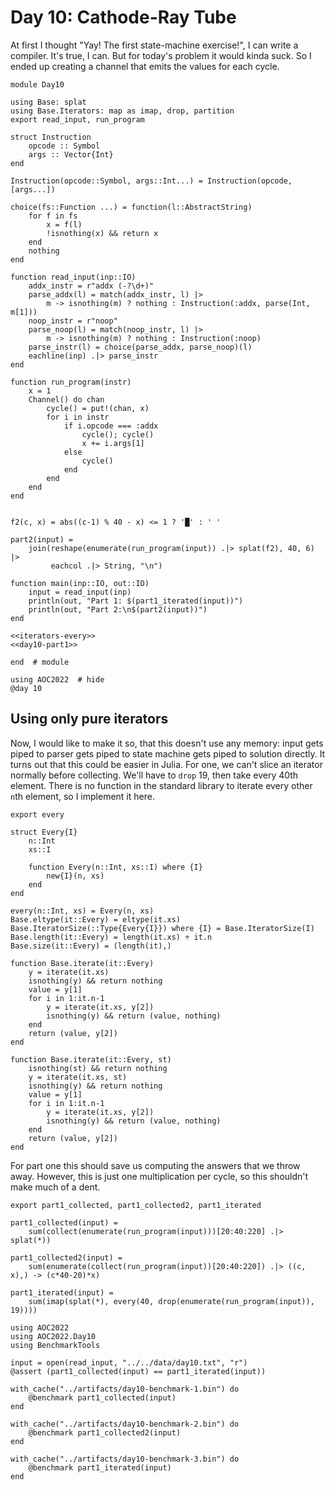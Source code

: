 # Day 10: Cathode-Ray Tube
At first I thought "Yay! The first state-machine exercise!", I can write a compiler. It's true, I can. But for today's problem it would kinda suck. So I ended up creating a channel that emits the values for each cycle.

``` {.julia file=src/day10.jl}
module Day10

using Base: splat
using Base.Iterators: map as imap, drop, partition
export read_input, run_program

struct Instruction
    opcode :: Symbol
    args :: Vector{Int}
end

Instruction(opcode::Symbol, args::Int...) = Instruction(opcode, [args...])

choice(fs::Function ...) = function(l::AbstractString)
    for f in fs
        x = f(l)
        !isnothing(x) && return x
    end
    nothing
end

function read_input(inp::IO)
    addx_instr = r"addx (-?\d+)"
    parse_addx(l) = match(addx_instr, l) |>
        m -> isnothing(m) ? nothing : Instruction(:addx, parse(Int, m[1]))
    noop_instr = r"noop"
    parse_noop(l) = match(noop_instr, l) |>
        m -> isnothing(m) ? nothing : Instruction(:noop)
    parse_instr(l) = choice(parse_addx, parse_noop)(l)
    eachline(inp) .|> parse_instr
end

function run_program(instr)
    x = 1
    Channel() do chan
        cycle() = put!(chan, x)
        for i in instr
            if i.opcode === :addx
                cycle(); cycle()
                x += i.args[1]
            else
                cycle()
            end
        end
    end
end


f2(c, x) = abs((c-1) % 40 - x) <= 1 ? '█' : ' '

part2(input) =
    join(reshape(enumerate(run_program(input)) .|> splat(f2), 40, 6) |>
         eachcol .|> String, "\n")

function main(inp::IO, out::IO)
    input = read_input(inp)
    println(out, "Part 1: $(part1_iterated(input))")
    println(out, "Part 2:\n$(part2(input))")
end

<<iterators-every>>
<<day10-part1>>

end  # module
```

```@example
using AOC2022  # hide
@day 10
```

## Using only pure iterators

Now, I would like to make it so, that this doesn't use any memory: input gets piped to parser gets piped to state machine gets piped to solution directly. It turns out that this could be easier in Julia. For one, we can't slice an iterator normally before collecting. We'll have to `drop` 19, then take every 40th element. There is no function in the standard library to iterate every other `n`th element, so I implement it here.

``` {.julia #iterators-every}
export every

struct Every{I}
    n::Int
    xs::I

    function Every(n::Int, xs::I) where {I}
        new{I}(n, xs)
    end
end

every(n::Int, xs) = Every(n, xs)
Base.eltype(it::Every) = eltype(it.xs)
Base.IteratorSize(::Type{Every{I}}) where {I} = Base.IteratorSize(I)
Base.length(it::Every) = length(it.xs) ÷ it.n
Base.size(it::Every) = (length(it),)

function Base.iterate(it::Every)
    y = iterate(it.xs)
    isnothing(y) && return nothing
    value = y[1]
    for i in 1:it.n-1
        y = iterate(it.xs, y[2])
        isnothing(y) && return (value, nothing)
    end
    return (value, y[2])
end

function Base.iterate(it::Every, st)
    isnothing(st) && return nothing
    y = iterate(it.xs, st)
    isnothing(y) && return nothing
    value = y[1]
    for i in 1:it.n-1
        y = iterate(it.xs, y[2])
        isnothing(y) && return (value, nothing)
    end
    return (value, y[2])
end
```

For part one this should save us computing the answers that we throw away. However, this is just one multiplication per cycle, so this shouldn't make much of a dent.

``` {.julia #day10-part1}
export part1_collected, part1_collected2, part1_iterated

part1_collected(input) =
    sum(collect(enumerate(run_program(input)))[20:40:220] .|> splat(*))

part1_collected2(input) =
    sum(enumerate(collect(run_program(input))[20:40:220]) .|> ((c, x),) -> (c*40-20)*x)

part1_iterated(input) =
    sum(imap(splat(*), every(40, drop(enumerate(run_program(input)), 19))))
```

```@example 1
using AOC2022
using AOC2022.Day10
using BenchmarkTools

input = open(read_input, "../../data/day10.txt", "r")
@assert (part1_collected(input) == part1_iterated(input))
```

```@example 1
with_cache("../artifacts/day10-benchmark-1.bin") do
    @benchmark part1_collected(input)
end
```

```@example 1
with_cache("../artifacts/day10-benchmark-2.bin") do
    @benchmark part1_collected2(input)
end
```

```@example 1
with_cache("../artifacts/day10-benchmark-3.bin") do
    @benchmark part1_iterated(input)
end
```
